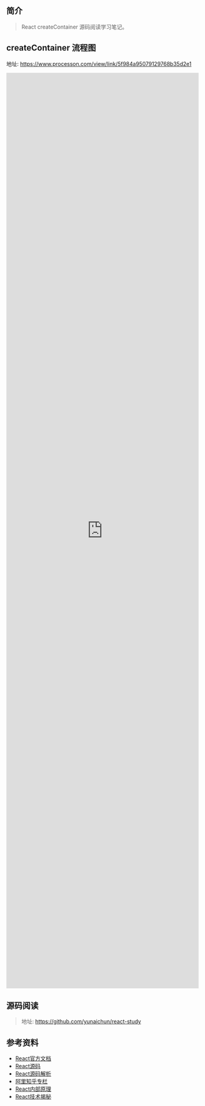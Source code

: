 
 ## 简介

> React createContainer 源码阅读学习笔记。

## createContainer 流程图

地址: https://www.processon.com/view/link/5f984a95079129768b35d2e1

 <iframe
 height=2400
 width=100% 
 src="https://www.processon.com/view/link/5f984a95079129768b35d2e1"  
 frameborder=0  
 allowfullscreen>
 </iframe>

## 源码阅读

> 地址: https://github.com/yunaichun/react-study

## 参考资料

- [React官方文档](https://reactjs.org)
- [React源码](https://github.com/facebook/react/tree/8b2d3783e58d1acea53428a10d2035a8399060fe)
- [React源码解析](https://react.jokcy.me/)
- [阿里知乎专栏](https://zhuanlan.zhihu.com/purerender)
- [React内部原理](http://tcatche.site/2017/07/react-internals-part-one-basic-rendering/)
- [React技术揭秘](https://react.iamkasong.com/)
